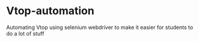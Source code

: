 # Vtop-automation
Automating Vtop using selenium webdriver to make it easier for students to do a lot of stuff
